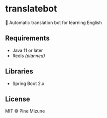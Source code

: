 # translatebot
:abcd: Automatic translation bot for learning English

## Requirements
- Java 11 or later
- Redis *(planned)*

## Libraries
- Spring Boot 2.x

## License
MIT &copy; Pine Mizune
